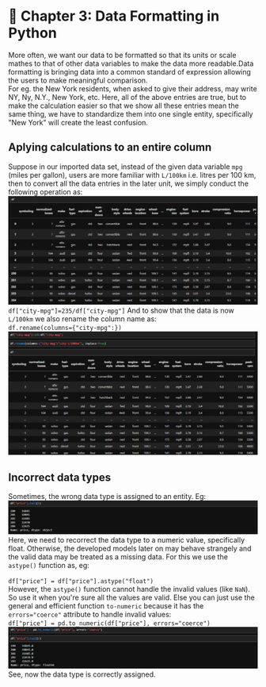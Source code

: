 # 🌟 Chapter 3: Data Formatting in Python
More often, we want our data to be formatted so that its units or scale mathes to that of other data variables to make the data more readable.Data formatting is bringing data into a common standard of expression allowing the users to make meaningful comparison.  
For eg. the New York residents, when asked to give their address, may write NY, Ny, N.Y., New York, etc. Here, all of the above entries are true, but to make the calculation easier so that we show all these entries mean the same thing, we have to standardize them into one single entity, specifically "New York" will create the least confusion.  

## Aplying calculations to an entire column  
Suppose in our imported data set, instead of the given data variable `mpg` (miles per gallon), users are more familiar with `L/100km` i.e. litres per 100 km, then to convert all the data entries in the later unit, we simply conduct the following operation as:  
![Before](image-18.png)  
`df["city-mpg"]=235/df["city-mpg"]`
And to show that the data is now `L/100km` we also rename the column name as:  
`df.rename(columns={"city-mpg":})`  
![After](image-19.png)  

## Incorrect data types  
Sometimes, the wrong data type is assigned to an entity. Eg:  
![price incorrect dtype](image-20.png)  
Here, we need to recorrect the data type to a numeric value, specifically float. Otherwise, the developed models later on may behave strangely and the valid data may be treated as a missing data. For this we use the `astype()` function as, eg:  

`df["price"] = df["price"].astype("float")`  
However, the `astype()` function cannot handle the invalid values (like `NaN`). So use it when you're sure all the values are valid. Else you can just use the general and efficient function `to-numeric` because it has the `errors="coerce"` attribute to handle invalid values:  
`df["price"] = pd.to_numeric(df["price"], errors="coerce")`
![after](image-21.png)  
See, now the data type is correctly assigned.